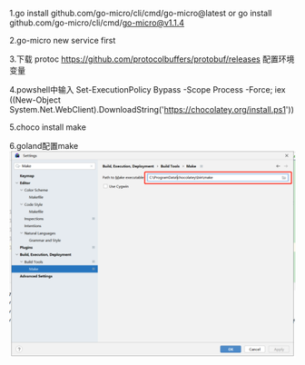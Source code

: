1.go install github.com/go-micro/cli/cmd/go-micro@latest
or go install github.com/go-micro/cli/cmd/go-micro@v1.1.4

2.go-micro new service first

3.下载 protoc  https://github.com/protocolbuffers/protobuf/releases
配置环境变量

4.powshell中输入 Set-ExecutionPolicy Bypass -Scope Process -Force; iex ((New-Object System.Net.WebClient).DownloadString('https://chocolatey.org/install.ps1'))


5.choco install make

6.goland配置make
![img.png](two/img.png)